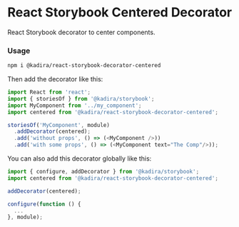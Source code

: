 # React Storybook Centered Decorator

React Storybook decorator to center components.

### Usage

```sh
npm i @kadira/react-storybook-decorator-centered
```

Then add the decorator like this:

```js
import React from 'react';
import { storiesOf } from '@kadira/storybook';
import MyComponent from '../my_component';
import centered from '@kadira/react-storybook-decorator-centered';

storiesOf('MyComponent', module)
  .addDecorator(centered);
  .add('without props', () => (<MyComponent />))
  .add('with some props', () => (<MyComponent text="The Comp"/>));
```

You can also add this decorator globally like this:

```js
import { configure, addDecorator } from '@kadira/storybook';
import centered from '@kadira/react-storybook-decorator-centered';

addDecorator(centered);

configure(function () {
  ...
}, module);
```
